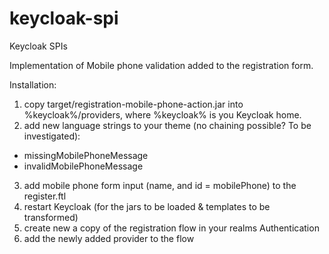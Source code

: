 # keycloak-spi
Keycloak SPIs

Implementation of Mobile phone validation added to the registration form.

Installation:
1) copy target/registration-mobile-phone-action.jar into %keycloak%/providers, where %keycloak% is you Keycloak home.
2) add new language strings to your theme (no chaining possible? To be investigated):
  - missingMobilePhoneMessage
  - invalidMobilePhoneMessage
3) add mobile phone form input (name, and id = mobilePhone) to the register.ftl
3) restart Keycloak (for the jars to be loaded & templates to be transformed)
4) create new a copy of the registration flow in your realms Authentication
5) add the newly added provider to the flow
